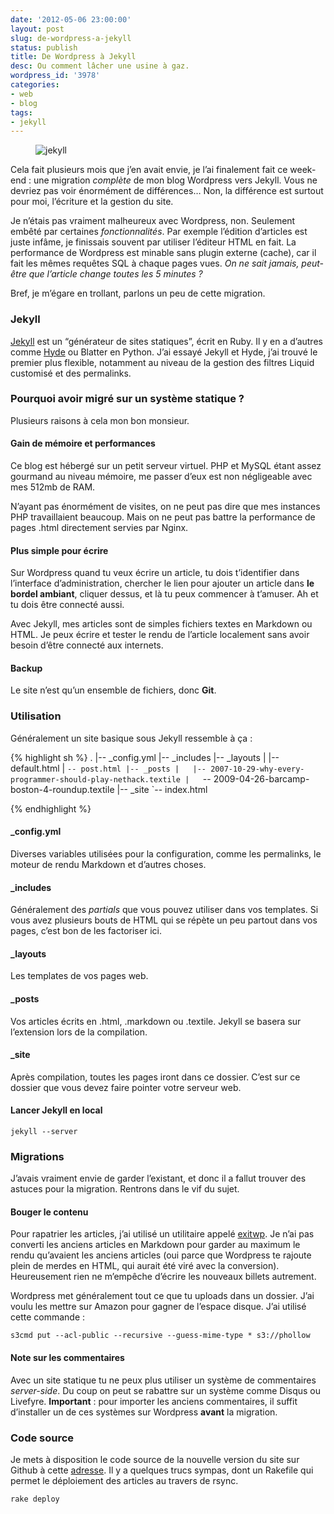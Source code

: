 ```yaml
---
date: '2012-05-06 23:00:00'
layout: post
slug: de-wordpress-a-jekyll
status: publish
title: De Wordpress à Jekyll
desc: Ou comment lâcher une usine à gaz.
wordpress_id: '3978'
categories:
- web
- blog
tags:
- jekyll
---
```


<div>
<figure><figcaption><img style="margin-top: 0;" src="http://static.phollow.fr/2012/05/dr_jekyll_mr_hyde_low.jpg" title="jekyll" class="alignnone size-full"></figcaption>
</figure>
</div>

<p class="lettrine">Cela fait plusieurs mois que j’en avait envie, je l’ai finalement fait ce week-end : une migration <em>complète</em> de mon blog Wordpress vers Jekyll. Vous ne devriez pas voir énormément de différences… Non, la différence est surtout pour moi, l’écriture et la gestion du site.</p>

Je n’étais pas vraiment malheureux avec Wordpress, non. Seulement embêté par certaines _fonctionnalités_. Par exemple l’édition d’articles est juste infâme, je finissais souvent par utiliser l’éditeur HTML en fait. La performance de Wordpress est minable sans plugin externe (cache), car il fait les mêmes requêtes SQL à chaque pages vues. _On ne sait jamais, peut-être que l’article change toutes les 5 minutes ?_

Bref, je m’égare en trollant, parlons un peu de cette migration.


### Jekyll

[Jekyll](http://jekyllrb.com/) est un “générateur de sites statiques”, écrit en Ruby. Il y en a d’autres comme [Hyde](http://ringce.com/hyde) ou Blatter en Python. J’ai essayé Jekyll et Hyde, j’ai trouvé le premier plus flexible, notamment au niveau de la gestion des filtres Liquid customisé et des permalinks.

### Pourquoi avoir migré sur un système statique ?

Plusieurs raisons à cela mon bon monsieur.

#### Gain de mémoire et performances

Ce blog est hébergé sur un petit serveur virtuel. PHP et MySQL étant assez gourmand au niveau mémoire, me passer d’eux est non négligeable avec mes 512mb de RAM.

N’ayant pas énormément de visites, on ne peut pas dire que mes instances PHP travaillaient beaucoup. Mais on ne peut pas battre la performance de pages .html directement servies par Nginx.

#### Plus simple pour écrire

Sur Wordpress quand tu veux écrire un article, tu dois t’identifier dans l’interface d’administration, chercher le lien pour ajouter un article dans **le bordel ambiant**, cliquer dessus, et là tu peux commencer à t’amuser. Ah et tu dois être connecté aussi.

Avec Jekyll, mes articles sont de simples fichiers textes en Markdown ou HTML. Je peux écrire et tester le rendu de l’article localement sans avoir besoin d’être connecté aux internets.

#### Backup

Le site n’est qu’un ensemble de fichiers, donc **Git**.

### Utilisation

Généralement un site basique sous Jekyll ressemble à ça :

{% highlight sh %}
.
|-- _config.yml
|-- _includes
|-- _layouts
|   |-- default.html
|   `-- post.html
|-- _posts
|   |-- 2007-10-29-why-every-programmer-should-play-nethack.textile
|   `-- 2009-04-26-barcamp-boston-4-roundup.textile
|-- _site
`-- index.html

{% endhighlight %}

#### _config.yml

Diverses variables utilisées pour la configuration, comme les permalinks, le moteur de rendu Markdown et d’autres choses.

#### _includes

Généralement des _partials_ que vous pouvez utiliser dans vos templates. Si vous avez plusieurs bouts de HTML qui se répète un peu partout dans vos pages, c’est bon de les factoriser ici.

#### _layouts

Les templates de vos pages web.

#### _posts

Vos articles écrits en .html, .markdown ou .textile. Jekyll se basera sur l’extension lors de la compilation.

#### _site

Après compilation, toutes les pages iront dans ce dossier. C’est sur ce dossier que vous devez faire pointer votre serveur web.

#### Lancer Jekyll en local

<pre><code>jekyll --server</code></pre>

### Migrations

J’avais vraiment envie de garder l’existant, et donc il a fallut trouver des astuces pour la migration. Rentrons dans le vif du sujet.

#### Bouger le contenu

Pour rapatrier les articles, j’ai utilisé un utilitaire appelé [exitwp](https://github.com/thomasf/exitwp). Je n’ai pas converti les anciens articles en Markdown pour garder au maximum le rendu qu’avaient les anciens articles (oui parce que Wordpress te rajoute plein de merdes en HTML, qui aurait été viré avec la conversion). Heureusement rien ne m’empêche d’écrire les nouveaux billets autrement.

Wordpress met généralement tout ce que tu uploads dans un dossier. J’ai voulu les mettre sur Amazon pour gagner de l’espace disque. J’ai utilisé cette commande :

<pre><code>s3cmd put --acl-public --recursive --guess-mime-type * s3://phollow</code></pre>

#### Note sur les commentaires

Avec un site statique tu ne peux plus utiliser un système de commentaires _server-side_. Du coup on peut se rabattre sur un système comme Disqus ou Livefyre. __Important__ : pour importer les anciens commentaires, il suffit d’installer un de ces systèmes sur Wordpress __avant__ la migration.

### Code source

Je mets à disposition le code source de la nouvelle version du site sur Github à cette [adresse](https://github.com/Rydgel/phollow). Il y a quelques trucs sympas, dont un Rakefile qui permet le déploiement des articles au travers de rsync.

<pre><code>rake deploy</code></pre>